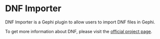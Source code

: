 DNF Importer
============

DNF Importer is a Gephi plugin to allow users to import DNF files in Gephi.

To get more information about DNF, please visit the [official project page](https://github.com/francesco-ficarola/dnf).